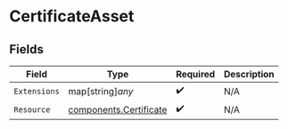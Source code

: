 # CertificateAsset


## Fields

| Field                                                            | Type                                                             | Required                                                         | Description                                                      |
| ---------------------------------------------------------------- | ---------------------------------------------------------------- | ---------------------------------------------------------------- | ---------------------------------------------------------------- |
| `Extensions`                                                     | map[string]*any*                                                 | :heavy_check_mark:                                               | N/A                                                              |
| `Resource`                                                       | [components.Certificate](../../models/components/certificate.md) | :heavy_check_mark:                                               | N/A                                                              |